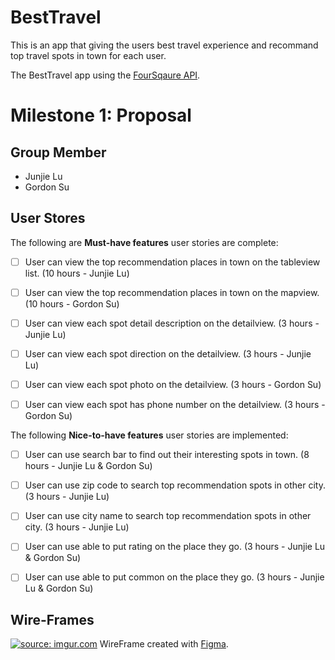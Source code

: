 # BestTravel

This is an app that giving the users best travel experience and recommand top travel spots in town for each user.

The BestTravel app using the [FourSqaure API](https://developer.foursquare.com).


# Milestone 1: Proposal

## Group Member

- Junjie Lu
- Gordon Su

## User Stores

The following are **Must-have features** user stories are complete:

- [ ] User can view the top recommendation places in town on the tableview list. (10 hours - Junjie Lu)
- [ ] User can view the top recommendation places in town on the mapview. (10 hours - Gordon Su)
- [ ] User can view each spot detail description on the detailview. (3 hours - Junjie Lu)
- [ ] User can view each spot direction on the detailview. (3 hours - Junjie Lu)
- [ ] User can view each spot photo on the detailview. (3 hours - Gordon Su)
- [ ] User can view each spot has phone number on the detailview. (3 hours - Gordon Su)


The following **Nice-to-have features** user stories are implemented:

- [ ] User can use search bar to find out their interesting spots in town. (8 hours - Junjie Lu & Gordon Su)
- [ ] User can use zip code to search top recommendation spots in other city. (3 hours - Junjie Lu)
- [ ] User can use city name to search top recommendation spots in other city. (3 hours - Junjie Lu)
- [ ] User can use able to put rating on the place they go. (3 hours - Junjie Lu & Gordon Su)
- [ ] User can use able to put common on the place they go. (3 hours - Junjie Lu & Gordon Su)


## Wire-Frames
<a href="https://imgur.com/v1O5QyL"><img src="https://i.imgur.com/v1O5QyL.png" title="source: imgur.com" /></a>
WireFrame created with [Figma](https://www.figma.com).
